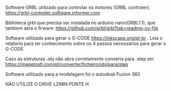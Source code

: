 Software GRBL utilizado para controlar os motores (GRBL controler):  https://grbl-controller.software.informer.com

Biblioteca grbl que precisa ser instalada no arduino nano(GRBL1.1), que tambem sera o firware: https://github.com/grbl/grbl?tab=readme-ov-file


Software utilizado para gerar o G-CODE https://inkscape.org/pt-br . Leia o relatorio para ter conhecimento sobre os 4 passos necessários para gerar o G-CODE


Caso as estruturas .obj não abra corretamente converta para .step em  https://imagetostl.com/pt/converter/ficheiro/obj/para/step

Software utilizado para a modelagem foi o autodesk Fusion 360

NÃO UTILIZE O DRIVE L298N PONTE H
